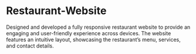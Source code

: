 # Restaurant-Website
Designed and developed a fully responsive restaurant website to provide an engaging and user-friendly experience across devices. The website features an intuitive layout, showcasing the restaurant’s menu, services, and contact details.
